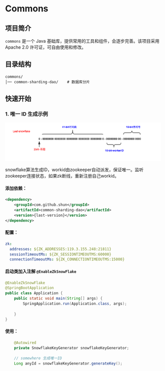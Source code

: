 # Commons

## 项目简介
`commons` 是一个 Java 基础库，提供常用的工具和组件，会逐步完善。该项目采用 Apache 2.0 许可证，可自由使用和修改。

## 目录结构
```dtd
commons/
│── common-sharding-dao/    # 数据库分片
```

## 快速开始 
### 1. 唯一 ID 生成示例
![img.png](img.png)

snowflake算法生成ID，workid由zookeeper自动派发，保证唯一。监听zookeeper连接状态，如果zk断线，重新注册自己workid。
#### 添加依赖：
```xml
<dependency>
    <groupId>com.github.shun</groupId>
    <artifactId>common-sharding-dao</artifactId>
    <version>{last-version}</version>
</dependency>
```
#### 配置：
```yaml
zk:
  addresses: ${ZK_ADDRESSES:119.3.155.248:21811}
  sessionTimeoutMs: ${ZK_SESSIONTIMEOUTMS:60000}
  connectionTimeoutMs: ${ZK_CONNECTIONTIMEOUTMS:15000}
```
#### 启动类加入注解 `@EnableZkSnowFlake`
```java
@EnableZkSnowFlake
@SpringBootApplication
public class Application {
    public static void main(String[] args) {
        SpringApplication.run(Application.class, args);
        
    }
}
```
#### 使用：
```java
    @Autowired
    private SnowflakeKeyGenerator snowflakeKeyGenerator;

    // somewhere 生成唯一ID
    Long anyId = snowflakeKeyGenerator.generateKey();
```


